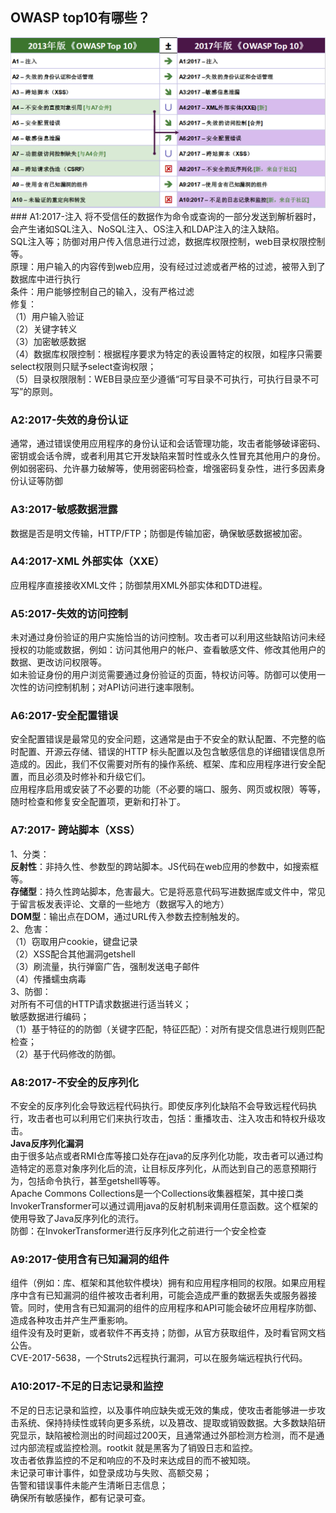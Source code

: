 ## OWASP top10有哪些？
<img src=https://github.com/n4ttt/Sec-Note/blob/main/Image/owasp.png>
### A1:2017-注入
将不受信任的数据作为命令或查询的一部分发送到解析器时，会产生诸如SQL注入、NoSQL注入、OS注入和LDAP注入的注入缺陷。</br>
SQL注入等；防御对用户传入信息进行过滤，数据库权限控制，web目录权限控制等。</br>
原理：用户输入的内容传到web应用，没有经过过滤或者严格的过滤，被带入到了数据库中进行执行</br>
条件：用户能够控制自己的输入，没有严格过滤</br>
修复：</br>
（1）用户输入验证</br>
（2）关键字转义</br>
（3）加密敏感数据</br>
（4）数据库权限控制：根据程序要求为特定的表设置特定的权限，如程序只需要select权限则只赋予select查询权限；</br>
（5）目录权限限制：WEB目录应至少遵循“可写目录不可执行，可执行目录不可写”的原则。</br>

### A2:2017-失效的身份认证
通常，通过错误使用应用程序的身份认证和会话管理功能，攻击者能够破译密码、密钥或会话令牌，或者利用其它开发缺陷来暂时性或永久性冒充其他用户的身份。</br>
例如弱密码、允许暴力破解等，使用弱密码检查，增强密码复杂性，进行多因素身份认证等防御

### A3:2017-敏感数据泄露
数据是否是明文传输，HTTP/FTP；防御是传输加密，确保敏感数据被加密。

### A4:2017-XML 外部实体（XXE）
应用程序直接接收XML文件；防御禁用XML外部实体和DTD进程。

### A5:2017-失效的访问控制
未对通过身份验证的用户实施恰当的访问控制。攻击者可以利用这些缺陷访问未经授权的功能或数据，例如：访问其他用户的帐户、查看敏感文件、修改其他用户的数据、更改访问权限等。</br>
如未验证身份的用户浏览需要通过身份验证的页面，特权访问等。防御可以使用一次性的访问控制机制；对API访问进行速率限制。

### A6:2017-安全配置错误
安全配置错误是最常见的安全问题，这通常是由于不安全的默认配置、不完整的临时配置、开源云存储、错误的HTTP 标头配置以及包含敏感信息的详细错误信息所造成的。因此，我们不仅需要对所有的操作系统、框架、库和应用程序进行安全配置，而且必须及时修补和升级它们。</br>
应用程序启用或安装了不必要的功能（不必要的端口、服务、网页或权限）等等，随时检查和修复安全配置项，更新和打补丁。

### A7:2017- 跨站脚本（XSS）
1、分类：</br>
**反射性**：非持久性、参数型的跨站脚本。JS代码在web应用的参数中，如搜索框等。</br>
**存储型**：持久性跨站脚本，危害最大。它是将恶意代码写进数据库或文件中，常见于留言板发表评论、文章的一些地方（数据写入的地方）</br>
**DOM型**：输出点在DOM，通过URL传入参数去控制触发的。</br>
2、危害：</br>
（1）窃取用户cookie，键盘记录</br>
（2）XSS配合其他漏洞getshell</br>
（3）刷流量，执行弹窗广告，强制发送电子邮件</br>
（4）传播蠕虫病毒</br>
3、防御：</br>
对所有不可信的HTTP请求数据进行适当转义；</br>
敏感数据进行编码；</br>
（1）基于特征的的防御（关键字匹配，特征匹配）：对所有提交信息进行规则匹配检查；</br>
（2）基于代码修改的防御。

### A8:2017-不安全的反序列化
不安全的反序列化会导致远程代码执行。即使反序列化缺陷不会导致远程代码执行，攻击者也可以利用它们来执行攻击，包括：重播攻击、注入攻击和特权升级攻击。</br>
**Java反序列化漏洞**</br>
由于很多站点或者RMI仓库等接口处存在java的反序列化功能，攻击者可以通过构造特定的恶意对象序列化后的流，让目标反序列化，从而达到自己的恶意预期行为，包括命令执行，甚至getshell等等。</br>
Apache Commons Collections是一个Collections收集器框架，其中接口类InvokerTransformer可以通过调用java的反射机制来调用任意函数。这个框架的使用导致了Java反序列化的流行。</br>
防御：在InvokerTransformer进行反序列化之前进行一个安全检查

### A9:2017-使用含有已知漏洞的组件
组件（例如：库、框架和其他软件模块）拥有和应用程序相同的权限。如果应用程序中含有已知漏洞的组件被攻击者利用，可能会造成严重的数据丢失或服务器接管。同时，使用含有已知漏洞的组件的应用程序和API可能会破坏应用程序防御、造成各种攻击并产生严重影响。</br>
组件没有及时更新，或者软件不再支持；防御，从官方获取组件，及时看官网文档公告。</br>
CVE-2017-5638，一个Struts2远程执行漏洞，可以在服务端远程执行代码。

### A10:2017-不足的日志记录和监控
不足的日志记录和监控，以及事件响应缺失或无效的集成，使攻击者能够进一步攻击系统、保持持续性或转向更多系统，以及篡改、提取或销毁数据。大多数缺陷研究显示，缺陷被检测出的时间超过200天，且通常通过外部检测方检测，而不是通过内部流程或监控检测。rootkit 就是黑客为了销毁日志和监控。</br>
攻击者依靠监控的不足和响应的不及时来达成目的而不被知晓。</br>
未记录可审计事件，如登录成功与失败、高额交易；</br>
告警和错误事件未能产生清晰日志信息；</br>
确保所有敏感操作，都有记录可查。
